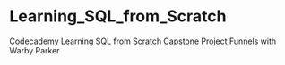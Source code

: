 # Learning_SQL_from_Scratch
Codecademy Learning SQL from Scratch Capstone Project
Funnels with Warby Parker
